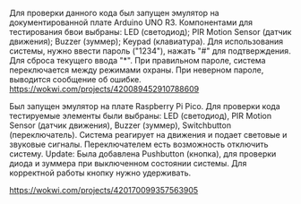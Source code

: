 Для проверки данного кода был запущен эмулятор на документированной плате Arduino UNO R3. Компонентами для тестирования бвои выбраны: LED (светодиод); PIR Motion Sensor (датчик движения); Buzzer (зуммер); Keypad (клавиатура).  Для использования системы, нужно ввести пароль ("1234"), нажать "#" для подтверждения. Для сброса текущего ввода "*". При правильном пароле, система переключается между режимами охраны. При неверном пароле, выводится сообщение об ошибке.
https://wokwi.com/projects/420089452910788609

Был запущен эмулятор на плате Raspberry Pi Pico. Для проверки кода тестируемые элементы были выбраны: LED (светодиод), PIR Motion Sensor (датчик движения), Buzzer (зуммер), Switchbutton (переключатель). Система реагирует на движения и подает световые и звуковые сигналы. Переключателем есть возможность отключить систему.
Update: Была добавлена Pushbutton (кнопка), для проверки диода и зуммера при выключенном состоянии системы. Для корректной работы кнопку нужно удерживать.

https://wokwi.com/projects/420170099357563905
